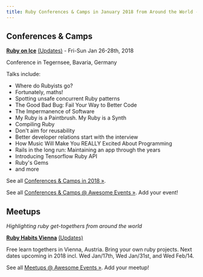 ```yaml
---
title: Ruby Conferences & Camps in January 2018 from Around the World - What's Upcoming in 2018/1?
---
```



## Conferences & Camps


[**Ruby on Ice**](https://rubyonice.com/2018) [(Updates)](https://twitter.com/rubyoniceconf) - Fri-Sun Jan 26-28th, 2018

Conference in Tegernsee, Bavaria, Germany

Talks include:

- Where do Rubyists go?
- Fortunately, maths!
- Spotting unsafe concurrent Ruby patterns
- The Good Bad Bug: Fail Your Way to Better Code
- The Impermanence of Software
- My Ruby is a Paintbrush. My Ruby is a Synth
- Compiling Ruby
- Don't aim for reusability
- Better developer relations start with the interview
- How Music Will Make You REALLY Excited About Programming
- Rails in the long run: Maintaining an app through the years
- Introducing Tensorflow Ruby API
- Ruby's Gems
- and more


See all [Conferences & Camps in 2018 »](../2018).

See all [Conferences & Camps @ Awesome Events »](https://github.com/planetruby/awesome-events). Add your event!



## Meetups

_Highlighting ruby get-togethers from around the world_


[**Ruby Habits Vienna**](http://rubyhabits.github.io) [(Updates)](https://twitter.com/rubyhabits)

Free learn togethers in Vienna, Austria. Bring your own ruby projects. Next dates upcoming in 2018 incl. Wed Jan/17th, Wed Jan/31st,
and Wed Feb/14.


See all [Meetups @ Awesome Events »](https://github.com/planetruby/awesome-events/blob/master/MEETUPS.md). Add your meetup!
